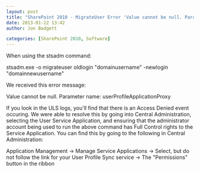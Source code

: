 ```yaml
---
layout: post
title: "SharePoint 2010 - MigrateUser Error 'Value cannot be null. Parameter name: userProfileApplicationProxy'"
date: 2013-01-22 13:42
author: Jon Badgett

categories: [SharePoint 2010, Software]
---
```

When using the stsadm command:

stsadm.exe -o migrateuser oldlogin "domainusername" -newlogin "domainnewusername"

We received this error message:

Value cannot be null.
Parameter name: userProfileApplicationProxy

If you look in the ULS logs, you'll find that there is an Access Denied event occuring. We were able to resolve this by going into Central Administration, selecting the User Service Application, and ensuring that the administrator account being used to run the above command has Full Control rights to the Service Application. You can find this by going to the following in Central Administration:

Application Management -&gt; Manage Service Applications -&gt; Select, but do not follow the link for your User Profile Sync service -&gt; The "Permissions" button in the ribbon
